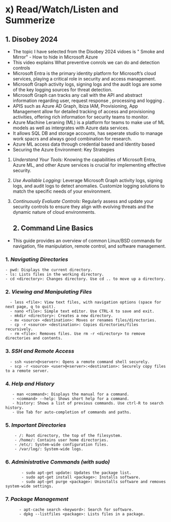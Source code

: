 # x)  Read/Watch/Listen and Summerize

## 1. **Disobey 2024**
   
   - The topic I have selected from the Disobey 2024 vidoes is " Smoke and Mirror" - How to hide in Microsoft Azure
   - This video explains What preventive conrols we can do and detection controls
   - Microsoft Entra is the primary identity platform for Microsoft’s cloud services, playing a critical role in security and access management.
   - Microsoft Graph activity logs, signing logs and the audit logs are some of the key logging sources for threat detection.
   - Microsoft Graph can tracks any call with the API and abstract information regarding user, request response , processing and logging .
   - APIS such as Azure AD Graph, Ibiza IAM, Provisioning, App Management allow for detailed tracking of access and provisioning activities, offering rich information for security teams to 
     monitor.
   - Azure Machine Leraning (ML) is a platform for teams to make use of ML models as well as intergrates with Azure data services.
   - It allows SQL DB and storage accounts, has seperate studio to manage work spacrs and always good combination for research.
   - Azure ML access data through credential based and Identity based
   - Securing the Azure Environment: Key Strategies

1. *Understand Your Tools:* Knowing the capabilities of Microsoft Entra, Azure ML, and other Azure services is crucial for implementing effective security.
2. *Use Available Logging:* Leverage Microsoft Graph activity logs, signing logs, and audit logs to detect anomalies. Customize logging solutions to match the specific needs of your environment.
3. *Continuously Evaluate Controls:* Regularly assess and update your security controls to ensure they align with evolving threats and the dynamic nature of cloud environments.

   ## 2. **Command Line Basics**
- This guide provides an overview of common Linux/BSD commands for navigation, file manipulation, remote control, and software management.
    
### 1. ***Navigating Directories***

    - pwd: Displays the current directory.
    - ls: Lists files in the working directory.
    - cd <directory>: Changes directory. Use cd .. to move up a directory.
    
 ### 2. ***Viewing and Manipulating Files***
 
      - less <file>: View text files, with navigation options (space for next page, q to quit).
      - nano <file>: Simple text editor. Use CTRL-X to save and exit.
      - mkdir <directory>: Creates a new directory.
      - mv <source> <destination>: Moves or renames files/directories.
      - cp -r <source> <destination>: Copies directories/files recursively.
      - rm <file>: Removes files. Use rm -r <directory> to remove directories and contents.
      
### 3. ***SSH and Remote Access***

      - ssh <user>@<server>: Opens a remote command shell securely.
      - scp -r <source> <user>@<server>:<destination>: Securely copy files to a remote server.

### 4. ***Help and History***

       - man <command>: Displays the manual for a command.
       - <command> --help: Shows short help for a command.
       - history: Shows a list of previous commands. Use ctrl-R to search history.
       - Use Tab for auto-completion of commands and paths.
       
### 5. ***Important Directories***

        - /: Root directory, the top of the filesystem.
        - /home/: Contains user home directories.
        - /etc/: System-wide configuration files.
        - /var/log/: System-wide logs.
        
### 6. ***Administrative Commands (with sudo)***

           - sudo apt-get update: Updates the package list.
           - sudo apt-get install <package>: Installs software.
           - sudo apt-get purge <package>: Uninstalls software and removes system-wide settings.
           
### 7. ***Package Management***

          - apt-cache search <keyword>: Search for software.
          - dpkg --listfiles <package>: Lists files in a package.


     
   
